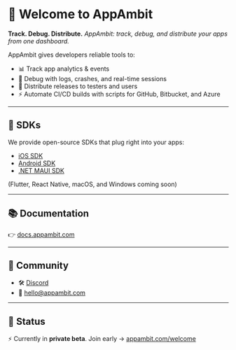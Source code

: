 # 👋 Welcome to AppAmbit

**Track. Debug. Distribute.**
*AppAmbit: track, debug, and distribute your apps from one dashboard.*

AppAmbit gives developers reliable tools to:

* 📊 Track app analytics & events
* 🐞 Debug with logs, crashes, and real-time sessions
* 🚀 Distribute releases to testers and users
* ⚡ Automate CI/CD builds with scripts for GitHub, Bitbucket, and Azure

---

## 🔧 SDKs

We provide open-source SDKs that plug right into your apps:

* [iOS SDK](https://github.com/appambit/appambit-sdkiios)
* [Android SDK](https://github.com/AppAmbit/appambit-sdk-android)
* [.NET MAUI SDK](https://github.com/appambit/appambit-sdk-maui)

(Flutter, React Native, macOS, and Windows coming soon)

---

## 📚 Documentation

👉 [docs.appambit.com](https://docs.appambit.com)

---

## 💬 Community

* 🛠️ [Discord](https://discord.gg/nJyetYue2s)
* 💌 [hello@appambit.com](mailto:hello@appambit.com)

---

## 🚧 Status

⚡ Currently in **private beta**.
Join early → [appambit.com/welcome](https://appambit.com/welcome)

